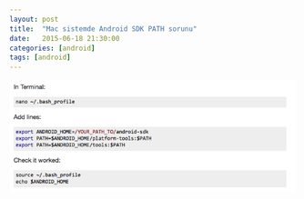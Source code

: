 ```yaml
---
layout: post
title:  "Mac sistemde Android SDK PATH sorunu"
date:   2015-06-18 21:30:00
categories: [android]
tags: [android]
---
```




![Resim](/images/29-1.png)<br>